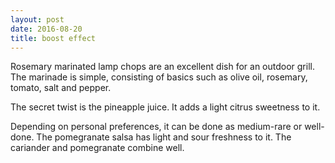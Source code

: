 ```yaml
---
layout: post
date: 2016-08-20
title: boost effect
---
```


Rosemary marinated lamp chops are an excellent dish for an outdoor grill. The marinade is simple, consisting of basics such as olive oil, rosemary, tomato, salt and pepper.  

The secret twist is the pineapple juice. It adds a light citrus sweetness to it. 

Depending on personal preferences, it can be done as medium-rare or well-done. The pomegranate salsa has light and sour freshness to it. The cariander and pomegranate combine well.